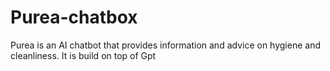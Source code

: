 # Purea-chatbox
Purea is an AI chatbot that provides information and advice on hygiene and cleanliness. It is build on top of Gpt

